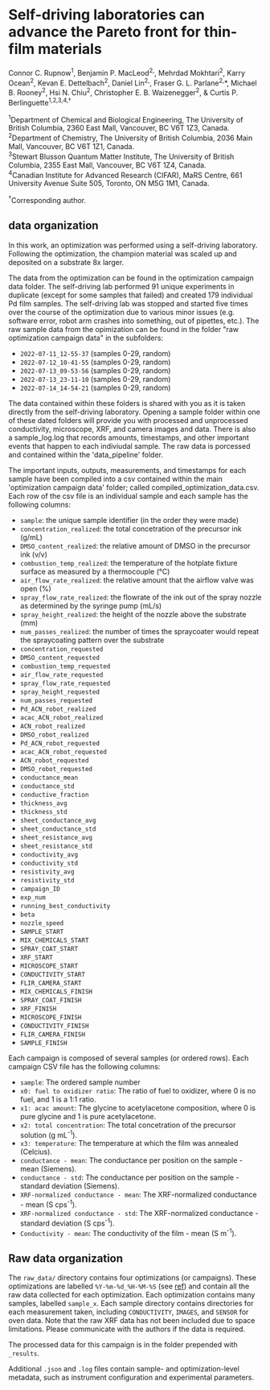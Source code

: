 # Self-driving laboratories can advance the Pareto front for thin-film materials
Connor C. Rupnow<sup>1</sup>, Benjamin P. MacLeod<sup>2,</sup>, Mehrdad Mokhtari<sup>2</sup>, Karry Ocean<sup>2</sup>, Kevan E. Dettelbach<sup>2</sup>,     Daniel Lin<sup>2,</sup>, Fraser G. L. Parlane<sup>2,</sup>\*, Michael B. Rooney<sup>2</sup>, Hsi N. Chiu<sup>2</sup>, Christopher E. B. Waizenegger<sup>2</sup>,  & Curtis P. Berlinguette<sup>1,2,3,4,†</sup>

<sup>1</sup>Department of Chemical and Biological Engineering, The University of British Columbia, 2360 East Mall, Vancouver, BC V6T 1Z3, Canada. \
<sup>2</sup>Department of Chemistry, The University of British Columbia, 2036 Main Mall, Vancouver, BC V6T 1Z1, Canada. \
<sup>3</sup>Stewart Blusson Quantum Matter Institute, The University of British Columbia, 2355 East Mall, Vancouver, BC V6T 1Z4, Canada. \
<sup>4</sup>Canadian Institute for Advanced Research (CIFAR), MaRS Centre, 661 University Avenue Suite 505, Toronto, ON M5G 1M1, Canada.
  
<sup>†</sup>Corresponding author.

## data organization

In this work, an optimization was performed using a self-driving laboratory. Following the optimization, the champion material was scaled up and deposited on a substrate 8x larger. 

The data from the optimization can be found in the optimization campaign data folder. The self-driving lab performed 91 unique experiments in duplicate (except for some samples that failed) and created 179 individual Pd film samples. The self-driving lab was stopped and started five times over the course of the optimization due to various minor issues (e.g. software error, robot arm crashes into something, out of pipettes, etc.). The raw sample data from the opimization can be found in the folder "raw optimization campaign data" in the subfolders:

* `2022-07-11_12-55-37` (samples 0-29, random)
* `2022-07-12_10-41-55` (samples 0-29, random)
* `2022-07-13_09-53-56` (samples 0-29, random)
* `2022-07-13_23-11-10` (samples 0-29, random)
* `2022-07-14_14-54-21` (samples 0-29, random)

The data contained within these folders is shared with you as it is taken directly from the self-driving laboratory. Opening a sample folder within one of these dated folders will provide you with processed and unprocessed conductivity, microscope, XRF, and camera images and data. There is also a sample_log.log that records amounts, timestamps, and other important events that happen to each indiviudal sample. The raw data is porcessed and contained within the 'data_pipeline' folder.

The important inputs, outputs, measurements, and timestamps for each sample have been compiled into a csv contained within the main 'optimization campaign data' folder; called compiled_optimization_data.csv. Each row of the csv file is an individual sample and each sample has the following columns: 
* `sample`: the unique sample identifier (in the order they were made)
* `concentration_realized`: the total concetration of the precursor ink (g/mL)
* `DMSO_content_realized`: the relative amount of DMSO in the precursor ink (v/v)
* `combustion_temp_realized`: the temperature of the hotplate fixture surface as measured by a thermocouple (°C)
* `air_flow_rate_realized`: the relative amount that the airflow valve was open (%)
* `spray_flow_rate_realized`: the flowrate of the ink out of the spray nozzle as determined by the syringe pump (mL/s)
* `spray_height_realized`: the height of the nozzle above the substrate (mm)
* `num_passes_realized`: the number of times the spraycoater would repeat the spraycoating pattern over the substrate
* `concentration_requested`
* `DMSO_content_requested`
* `combustion_temp_requested`
* `air_flow_rate_requested`
* `spray_flow_rate_requested`
* `spray_height_requested`
* `num_passes_requested`
* `Pd_ACN_robot_realized`
* `acac_ACN_robot_realized`
* `ACN_robot_realized`
* `DMSO_robot_realized`
* `Pd_ACN_robot_requested`
* `acac_ACN_robot_requested`
* `ACN_robot_requested`
* `DMSO_robot_requested`
* `conductance_mean`
* `conductance_std`
* `conductive_fraction`
* `thickness_avg`
* `thickness_std`
* `sheet_conductance_avg`
* `sheet_conductance_std`
* `sheet_resistance_avg`
* `sheet_resistance_std`
* `conductivity_avg`
* `conductivity_std`
* `resistivity_avg`
* `resistivity_std`
* `campaign_ID`
* `exp_num`
* `running_best_conductivity`
* `beta`
* `nozzle_speed`
* `SAMPLE_START`
* `MIX_CHEMICALS_START`
* `SPRAY_COAT_START`
* `XRF_START`
* `MICROSCOPE_START`
* `CONDUCTIVITY_START`
* `FLIR_CAMERA_START`
* `MIX_CHEMICALS_FINISH`
* `SPRAY_COAT_FINISH`
* `XRF_FINISH`
* `MICROSCOPE_FINISH`
* `CONDUCTIVITY_FINISH`	
* `FLIR_CAMERA_FINISH`
* `SAMPLE_FINISH`

 
Each campaign is composed of several samples (or ordered rows). Each campaign CSV file has the following columns: 
 * `sample`: The ordered sample number 
 * `x0: fuel to oxidizer ratio`: The ratio of fuel to oxidizer, where 0 is no fuel, and 1 is a 1:1 ratio. 
 * `x1: acac amount`: The glycine to acetylacetone composition, where 0 is pure glycine and 1 is pure acetylacetone.
 * `x2: total concentration`: The total concetration of the precursor solution (g mL<sup>-1</sup>).
 * `x3: temperature`: The temperature at which the film was annealed (Celcius).
 * `conductance - mean`: The conductance per position on the sample - mean (Siemens).
 * `conductance - std`: The conductance per position on the sample - standard deviation (Siemens).
 * `XRF-normalized conductance - mean`: The XRF-normalized conductance - mean (S cps<sup>-1</sup>). 
 * `XRF-normalized conductance - std`: The XRF-normalized conductance - standard deviation (S cps<sup>-1</sup>).
 * `Conductivity - mean`: The conductivity of the film - mean (S m<sup>-1</sup>).

## Raw data organization

The `raw_data/` directory contains four optimizations (or campaigns). These optimizations are labelled `%Y-%m-%d_%H-%M-%S` (see [ref](https://strftime.org/)) and contain all the raw data collected for each optimization. Each optimization contains many samples, labelled `sample_x`. Each sample directory contains directories for each measurement taken, including `CONDUCTIVITY`, `IMAGES`, and `SENSOR` for oven data. Note that the raw XRF data has not been included due to space limitations. Please communicate with the authors if the data is required.

The processed data for this campaign is in the folder prepended with `_results`.

Additional `.json` and `.log` files contain sample- and optimization-level metadata, such as instrument configuration and experimental parameters.


  
